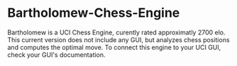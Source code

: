 # Bartholomew-Chess-Engine
Bartholomew is a UCI Chess Engine, curently rated approximatly 2700 elo. This current version does not include any GUI, but analyzes chess positions and computes the optimal move. To connect this engine to your UCI GUI, check your GUI's documentation. 


